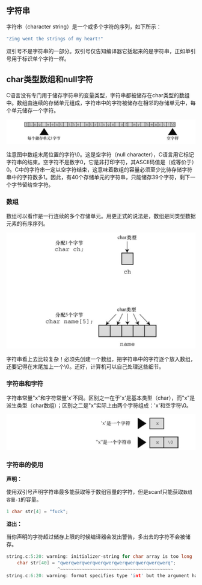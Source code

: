 ## 字符串

字符串（character string）是一个或多个字符的序列，如下所示： 

```bash
"Zing went the strings of my heart!" 
```

双引号不是字符串的一部分。双引号仅告知编译器它括起来的是字符串，正如单引号用于标识单个字符一样。 

## **char**类型数组和**null**字符

C语言没有专门用于储存字符串的变量类型，字符串都被储存在char类型的数组中。数组由连续的存储单元组成，字符串中的字符被储存在相邻的存储单元中，每个单元储存一个字符。

![image-20200330121921658](assets/image-20200330121921658.png)

注意图中数组末尾位置的字符\0。这是空字符（null character），C语言用它标记字符串的结束。空字符不是数字0，它是非打印字符，其ASCII码值是（或等价于）0。C中的字符串一定以空字符结束，这意味着数组的容量必须至少比待存储字符串中的字符数多1。因此，有40个存储单元的字符串，只能储存39个字符，剩下一个字节留给空字符。

### 数组

数组可以看作是一行连续的多个存储单元。用更正式的说法是，数组是同类型数据元素的有序序列。

![image-20200330122101186](assets/image-20200330122101186.png)

字符串看上去比较复杂！必须先创建一个数组，把字符串中的字符逐个放入数组，还要记得在末尾加上一个\0。还好，计算机可以自己处理这些细节。 

### 字符串和字符

字符串常量"x"和字符常量'x'不同。区别之一在于'x'是基本类型（char），而"x"是派生类型（char数组）；区别之二是"x"实际上由两个字符组成：'x'和空字符\0。 

![image-20200330122636756](assets/image-20200330122636756.png)

### 字符串的使用

**声明：**

使用双引号声明字符串最多能获取等于数组容量的字符，但是scanf只能获取`数组容量-1`的容量。

```c
1 char str[4] = "fuck";
```

**溢出：**

当你声明的字符超过储存上限的时候编译器会发出警告，多出去的字符不会被储存。

```c
string.c:5:20: warning: initializer-string for char array is too long
    char str[40] = "qwerqwerqwerqwerqwerqwerqwerqwerqwerqwerq";
                   ^~~~~~~~~~~~~~~~~~~~~~~~~~~~~~~~~~~~~~~~~~~
string.c:6:20: warning: format specifies type 'int' but the argument has type 'unsigned long' [-Wformat]
```

